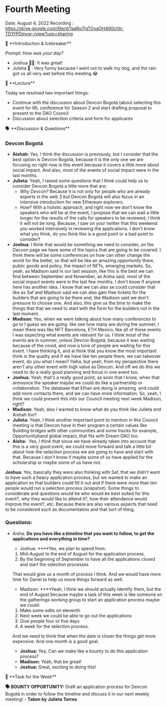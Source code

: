 # Fourth Meeting

Date: August 4, 2022
Recording : https://drive.google.com/file/d/1saRq7IgTOyaOH4llI0chh-TD1YPDmvw-/view?usp=sharing

<aside>
🧊 **Introduction & Icebreaker**

</aside>

*Prompt: How was your day?*

- Joshua ✌🏼: It was great!
- Julieta 🎇 : Very funny because I went out to walk my dog, and the rain got us all very wet before this meeting 😂

<aside>
📙 **Lecture**

</aside>

Today we resolved two important things:

- Continue with the discussion about Devcon Bogotá (about selecting this event for IRL conference for Season 2 and start drafting proposal to present to the DAO Council
- Discussion about selection criteria and form for applicants

<aside>
🗣 **Discussion & Questions**

</aside>

### **Devcon Bogotá**

- **Aishah:** Yes, I think the discussion is previously, but I consider that the best option is Devcon Bogotá, because it is the only one we are focusing on right now is this event because it covers a little more about social impact. And also, most of the events of social impact were in the last months.
- **Julieta:** Yeah, I raised some questions that I think could help us to consider Devcon Bogotá a little more that are:
    - *Why Devcon?* Because it is not only for people who are already experts in the web 3 but Devcon Bogotá will also focus in an intensive introduction for new Ethereum explorers.
    - *How?* With a holistic approach, and right now we don’t know the speakers who will be at the event, I propose that we can wait a little longer for the results of the calls for speakers to be reviewed, I think it will not be long. Because, I saw on your twitter that this weekend you worked intensively in reviewing the applications. I don't know what you think, do you think this is a good point or a bad point to consider?
- **Joshua:** I think that would be something we need to consider, on the Decvon page we have some of the topics that are going to be covered. I think there will be some conferences on how can other change the world for the better, so that will be like an amazing opportunity there, public goods and policy, the impact of NFTs, emerging markets. So, yeah, as Madison said in our last session, like this is the best we can find between September and November, as Aisha said, most of the social impact events were in the last few months. I don't know if anyone here has another idea. I know that we can also se could consider that like as Saf and Madison said we can also gain free tickets for the builders that are going to be there and, like Madison said we don't pressure to choose one. And also, this give us the time to make the things that that we need to start with the form for the builders not in the last moment.
- **Madison:** Yes, when we were talking about how many conferences to go to I guess we are going  like see how many are during the summer, I mean there was like NFT Barcelona, ETH Mexico, like all of these events I was expecting what events are relevant for us. I think most of the events are in summer, unless Devcon Bogotá, because it was waiting because of the covid, and now a tone of people are waiting for this event. I have thinking it, and ai think that you know the most important think is the quality and if we have like ten people there, we can takeover event, do you what I mean? Haha, but yeah, from my perspective there aren't any other event with high value as Devcon. And off we do this we need to do a really good planning and focus in one event too.
- **Joshua:** Yeah, that's a really good point, as soon that I know, when that announce the speaker maybe we could do like a partnership or collaboration. The database that Ethan are doing is amazing  and could add more contacts there, and we can have more information. So, yeah, I think we could present this into our Council meeting next week Madison, right?
- **Madison:** Yeah, also I wanted to know what do you think like Julieta and Aishah too?
- **Julieta:** Yeah, I think another important point to mention in this Council meeting is that Devcon have in their program a certain values like Building bridges with other communities and some tracks for example, Opportunityband global impact, that fits with Dream DAO too.
- **Aisha:**  Yes, I think that since we have already taken into account that this is a very good event, we could move forward and talk a little bit about how the selection process we are going to have and start with that. Because I don't know if maybe some of us have applied for the scholarship or maybe some of us have not.

**Joshua:** Yes, basically they were also thinking with Saf, that we didn't want to have such a heavy application process, but we wanted to make an application so that builders could fill it out and if there were more than ten people would run a selection process (snapshot). Some things to considerate and questions would be who would be best suited for this event?, why they would like to attend it?, how their attendance would improve the event?, etc. Because there are also various aspects that need to be considered such as documentation and that sort of thing.

### **Questions:**

- Aisha: **Do you have like a timeline that you want to follow, to get the applications and everything in time?**
    - Joshua: ****Yes, we plan to spend from:
    1. Mid-August to the end of August for the application process.
    2. By the beginning of September to have all the applications closed and start the selection processes
    
    That would give us a month of process I think. And we would have more time for Dariel to help us move things forward as well.
    
    - Madison: ****Yeah, I think we should actually identify them, but the end of August because maybe a task of this week is like someone on the gatherings working group to start an application process maybe we could:
    1. Make some edits on eleventh 
    2. Next week we could be able to go out the applications 
    3. Give people four or five days
    4. A week for the selection process. 
    
    And we need to think that when the date is closer the things get more expensive. And one month is a good goal.
    
    - **Joshua:** Yes, Can we make like a bounty to do this application process?
    - **Madison:** Yeah, that be great!
    - **Joshua:** Great, exciting to doing this!
    

<aside>
🚨 **Task for the Week**

</aside>

**🗣 BOUNTY OPPORTUNITY:** Draft an application process for Devcon Bogotá in order to follow the timeline and discuss it in our next weekly meeting! - **Taken by Julieta Torres**